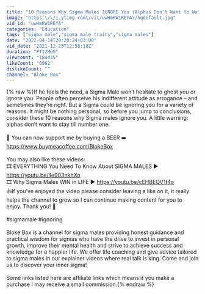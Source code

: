 ```yaml
---
title: "10 Reasons Why Sigma Males IGNORE You (Alphas Don't Want to Watch it!)"
image: "https:\/\/i.ytimg.com\/vi\/uwHmKW1REYA\/hqdefault.jpg"
vid_id: "uwHmKW1REYA"
categories: "Education"
tags: ["sigma male","sigma male traits","sigma males"]
date: "2022-04-14T20:28:24+03:00"
vid_date: "2021-12-23T12:58:18Z"
duration: "PT12M6S"
viewcount: "184435"
likeCount: "6962"
dislikeCount: ""
channel: "Bloke Box"
---
```

{% raw %}If he feels the need, a Sigma Male won’t hesitate to ghost you or ignore you. People often perceive his indifferent attitude as arrogance – and sometimes they’re right. But a Sigma could be ignoring you for a variety of reasons. It might be nothing personal, so before you jump to conclusions, consider these 10 reasons why Sigma males ignore you. A little warning: alphas don’t want to stay till number one.<br /><br />🍺 You can now support me by buying a BEER ➡️ <a rel="nofollow" target="blank" href="https://www.buymeacoffee.com/BlokeBox">https://www.buymeacoffee.com/BlokeBox</a><br /><br />You may also like these videos:<br />🎞️ EVERYTHING You Need To Know About SIGMA MALES ▶️ <a rel="nofollow" target="blank" href="https://youtu.be/lIe903nkhXo">https://youtu.be/lIe903nkhXo</a><br />🎞️ Why Sigma Males WIN in LIFE ▶️ <a rel="nofollow" target="blank" href="https://youtu.be/cEHBEQV1t4o">https://youtu.be/cEHBEQV1t4o</a><br />👍If you've enjoyed the video please consider leaving a like on it, it really helps the channel to grow so I can continue making content for you to enjoy. Thank you! 🙏<br /><br />#sigmamale #ignoring<br /><br />Bloke Box is a channel for sigma males providing honest guidance and practical wisdom for sigmas who have the drive to invest in personal growth, improve their mental health and strive to achieve success and knowledge for a happier life. We offer life coaching and give advice tailored to sigma males in our explainer videos where real talk is king. Come and join us to discover your inner sigma!<br /><br />Some links listed here are affiliate links which means if you make a purchase I may receive a small commission.{% endraw %}
